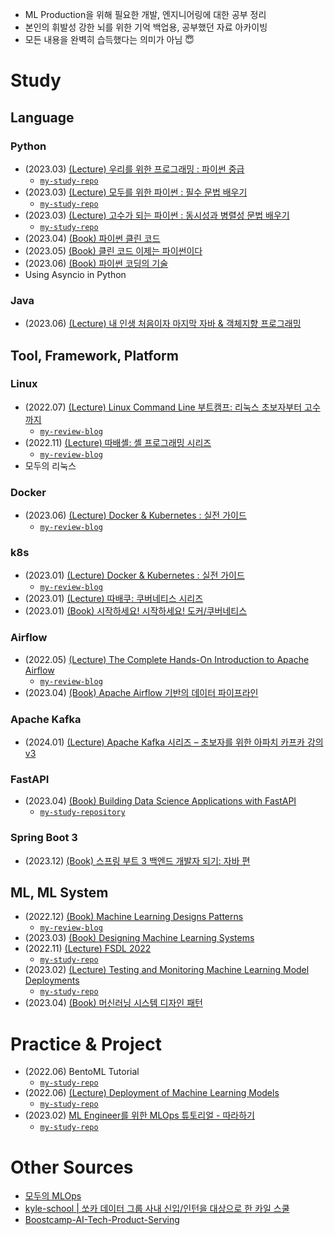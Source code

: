 - ML Production을 위해 필요한 개발, 엔지니어링에 대한 공부 정리
- 본인의 휘발성 강한 뇌를 위한 기억 백업용, 공부했던 자료 아카이빙
- 모든 내용을 완벽히 습득했다는 의미가 아님 😇

# Study
## Language
###  Python
- (2023.03) [(Lecture) 우리를 위한 프로그래밍 : 파이썬 중급](https://www.inflearn.com/course/%ED%94%84%EB%A1%9C%EA%B7%B8%EB%9E%98%EB%B0%8D-%ED%8C%8C%EC%9D%B4%EC%8D%AC-%EC%A4%91%EA%B8%89-%EC%9D%B8%ED%94%84%EB%9F%B0-%EC%98%A4%EB%A6%AC%EC%A7%80%EB%84%90)
  - [`my-study-repo`](https://github.com/minsoo9506/advanced-python-study)
- (2023.03) [(Lecture) 모두를 위한 파이썬 : 필수 문법 배우기](https://www.inflearn.com/course/%ED%94%84%EB%A1%9C%EA%B7%B8%EB%9E%98%EB%B0%8D-%ED%8C%8C%EC%9D%B4%EC%8D%AC-%EC%A4%91%EA%B3%A0%EA%B8%89)
  - [`my-study-repo`](https://github.com/minsoo9506/advanced-python-study)
- (2023.03) [(Lecture) 고수가 되는 파이썬 : 동시성과 병렬성 문법 배우기](https://www.inflearn.com/course/%ED%94%84%EB%A1%9C%EA%B7%B8%EB%9E%98%EB%B0%8D-%ED%8C%8C%EC%9D%B4%EC%8D%AC-%EC%99%84%EC%84%B1-%EC%9D%B8%ED%94%84%EB%9F%B0-%EC%98%A4%EB%A6%AC%EC%A7%80%EB%84%90)
  - [`my-study-repo`](https://github.com/minsoo9506/advanced-python-study) 
- (2023.04) [(Book) 파이썬 클린 코드](https://ebook-product.kyobobook.co.kr/dig/epd/ebook/E000002939765)
- (2023.05) [(Book) 클린 코드 이제는 파이썬이다](https://ebook-product.kyobobook.co.kr/dig/epd/ebook/E000005000513)
- (2023.06) [(Book) 파이썬 코딩의 기술](https://product.kyobobook.co.kr/detail/S000001834494)
- Using Asyncio in Python

### Java
- (2023.06) [(Lecture) 내 인생 처음이자 마지막 자바 & 객체지향 프로그래밍](https://fastcampus.co.kr/dev_online_javaoop)

## Tool, Framework, Platform
### Linux
- (2022.07) [(Lecture) Linux Command Line 부트캠프: 리눅스 초보자부터 고수까지](https://www.udemy.com/course/linux-command-line-colt/)
  - [`my-review-blog`](https://minsoo9506.github.io/04-linux-udemy/)
- (2022.11) [(Lecture) 따배셸: 셸 프로그래밍 시리즈](https://www.youtube.com/playlist?list=PLApuRlvrZKog2XlvGJQh9KY8ePCvUG7Je)
  - [`my-review-blog`](https://minsoo9506.github.io/05-shell/)
- 모두의 리눅스
 
### Docker 
- (2023.06) [(Lecture) Docker & Kubernetes : 실전 가이드](https://www.udemy.com/course/docker-kubernetes-2022/)
  - [`my-review-blog`](https://minsoo9506.github.io/categories/docker/)

### k8s 
- (2023.01) [(Lecture) Docker & Kubernetes : 실전 가이드](https://www.udemy.com/course/docker-kubernetes-2022/)
  - [`my-review-blog`](https://minsoo9506.github.io/categories/kubernetes/)
- (2023.01) [(Lecture) 따배쿠: 쿠버네티스 시리즈](https://www.youtube.com/playlist?list=PLApuRlvrZKohaBHvXAOhUD-RxD0uQ3z0c)
- (2023.01) [(Book) 시작하세요! 시작하세요! 도커/쿠버네티스](https://product.kyobobook.co.kr/detail/S000001766450)

### Airflow
- (2022.05) [(Lecture) The Complete Hands-On Introduction to Apache Airflow](https://www.udemy.com/course/the-complete-hands-on-course-to-master-apache-airflow/)
  - [`my-review-blog`](https://minsoo9506.github.io/categories/airflow/)
- (2023.04) [(Book) Apache Airflow 기반의 데이터 파이프라인](https://product.kyobobook.co.kr/detail/S000001952239)

### Apache Kafka
- (2024.01) [(Lecture) Apache Kafka 시리즈 – 초보자를 위한 아파치 카프카 강의 v3](https://www.udemy.com/course/apache-kafka-korean/)

### FastAPI
- (2023.04) [(Book) Building Data Science Applications with FastAPI](https://github.com/PacktPublishing/Building-Data-Science-Applications-with-FastAPI)
  - [`my-study-repository`](https://github.com/minsoo9506/FastAPI-study)

### Spring Boot 3
- (2023.12) [(Book) 스프링 부트 3 백엔드 개발자 되기: 자바 편](https://product.kyobobook.co.kr/detail/S000201766024)

## ML, ML System
- (2022.12) [(Book) Machine Learning Designs Patterns](https://www.amazon.com/Machine-Learning-Design-Patterns-Preparation/dp/1098115783)
  - [`my-review-blog`](./review/book_ML_design_patterns/)
- (2023.03) [(Book) Designing Machine Learning Systems](https://www.amazon.com/Designing-Machine-Learning-Systems-Production-Ready/dp/1098107969)
- (2022.11) [(Lecture) FSDL 2022](https://fullstackdeeplearning.com/course/2022/)
  - [`my-study-repo`](https://github.com/minsoo9506/FSDL2022-study)
- (2023.02) [(Lecture) Testing and Monitoring Machine Learning Model Deployments](https://www.udemy.com/course/deployment-of-machine-learning-models/)
  - [`my-study-repo`](https://github.com/minsoo9506/ML-testing-monitoring)
- (2023.04) [(Book) 머신러닝 시스템 디자인 패턴](http://www.yes24.com/Product/Goods/105119319)

# Practice & Project
- (2022.06) BentoML Tutorial
  - [`my-study-repo`](https://github.com/minsoo9506/BentoML-model-serving)
- (2022.06) [(Lecture) Deployment of Machine Learning Models](https://www.udemy.com/course/deployment-of-machine-learning-models/)
  - [`my-study-repo`](https://github.com/minsoo9506/fraudDetection)
- (2023.02) [ML Engineer를 위한 MLOps 튜토리얼 - 따라하기](https://mlops-for-mle.github.io/tutorial/)
  - [`my-study-repo`](https://github.com/minsoo9506/mlops-project-level0)

# Other Sources
- [모두의 MLOps](https://mlops-for-all.github.io/)
- [kyle-school | 쏘카 데이터 그룹 사내 신입/인턴을 대상으로 한 카일 스쿨](https://zzsza.github.io/kyle-school/)
- [Boostcamp-AI-Tech-Product-Serving](https://github.com/zzsza/Boostcamp-AI-Tech-Product-Serving)